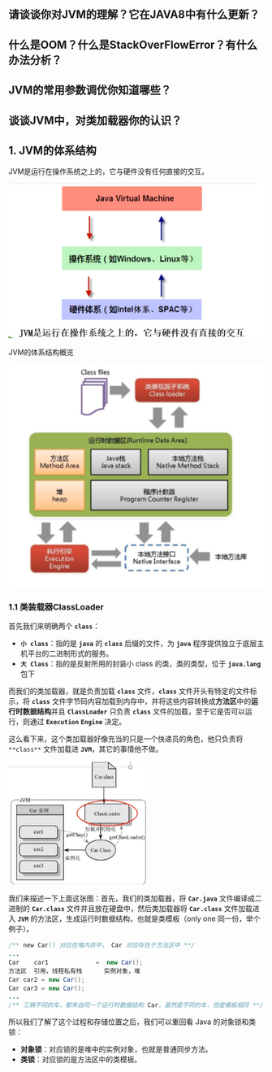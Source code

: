 ## 请谈谈你对JVM的理解？它在JAVA8中有什么更新？

## 什么是OOM？什么是StackOverFlowError？有什么办法分析？

## JVM的常用参数调优你知道哪些？

## 谈谈JVM中，对类加载器你的认识？



## 1. JVM的体系结构

JVM是运行在操作系统之上的，它与硬件没有任何直接的交互。

![image-20220221113215933](2022-02-21-JVM概述.assets/image-20220221113215933.png)

JVM的体系结构概览

![image-20220221114501696](2022-02-21-JVM概述.assets/image-20220221114501696.png)

### 1.1 类装载器ClassLoader

首先我们来明确两个 **`class`**：

- **`小 class`**：指的是 **`java`** 的 **`class`** 后缀的文件，为 **`java`** 程序提供独立于底层主机平台的二进制形式的服务。
- **`大 Class`**：指的是反射所用的封装小 class 的类，类的类型，位于 **`java.lang`** 包下

而我们的类加载器，就是负责加载 **`class`** 文件，**`class`** 文件开头有特定的文件标示，将 **`class`** 文件字节码内容加载到内存中，并将这些内容转换成**方法区**中的**运行时数据结构**并且 **`ClassLoader`** 只负责 **`class`** 文件的加载，至于它是否可以运行，则通过 **`Execution`** **`Engine`** 决定。

这么看下来，这个类加载器好像充当的只是一个快递员的角色，他只负责将 `**class**` 文件加载进 **`JVM`**，其它的事情他不做。

![image-20220221133610274](2022-02-21-JVM概述.assets/image-20220221133610274.png)

我们来描述一下上面这张图：首先，我们的类加载器，将 **`Car.java`** 文件编译成二进制的 **`Car.class`** 文件并且放在硬盘中，然后类加载器将 **`Car.class`** 文件加载进入 **`JVM`** 的方法区，生成运行时数据结构，也就是类模板（only one 同一份，举个例子）。

```java
/** new Car() 对应在堆内存中， Car 对应存在于方法区中 **/
...
Car    car1             =  new Car();
方法区  引用，线程私有栈      实例对象，堆
Car car2 = new Car();
Car car3 = new Car();
...
/** 三辆不同的车，都来自同一个运行时数据结构 Car，虽然是不同的车，但是模板相同 **/
```

所以我们了解了这个过程和存储位置之后，我们可以重回看 Java 的对象锁和类锁：

- **对象锁**：对应锁的是堆中的实例对象，也就是普通同步方法。
- **类锁**：对应锁的是方法区中的类模板。





